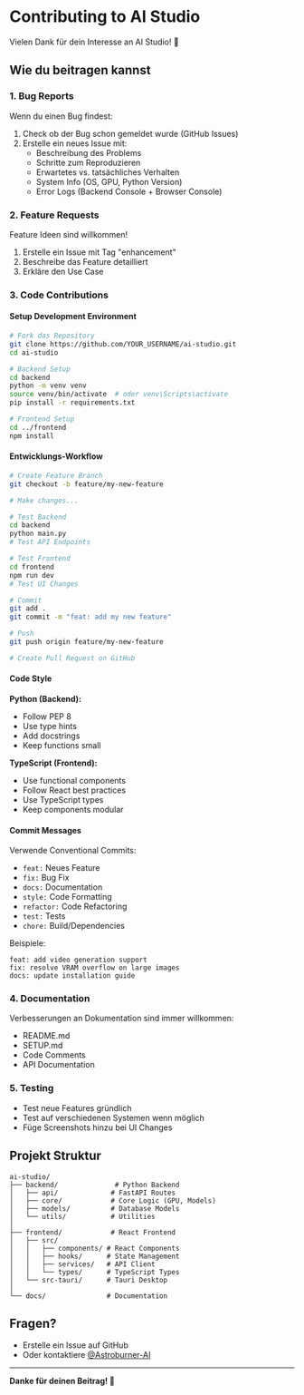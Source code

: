 # Contributing to AI Studio

Vielen Dank für dein Interesse an AI Studio! 🎉

## Wie du beitragen kannst

### 1. Bug Reports

Wenn du einen Bug findest:
1. Check ob der Bug schon gemeldet wurde (GitHub Issues)
2. Erstelle ein neues Issue mit:
   - Beschreibung des Problems
   - Schritte zum Reproduzieren
   - Erwartetes vs. tatsächliches Verhalten
   - System Info (OS, GPU, Python Version)
   - Error Logs (Backend Console + Browser Console)

### 2. Feature Requests

Feature Ideen sind willkommen!
1. Erstelle ein Issue mit Tag "enhancement"
2. Beschreibe das Feature detailliert
3. Erkläre den Use Case

### 3. Code Contributions

#### Setup Development Environment

```bash
# Fork das Repository
git clone https://github.com/YOUR_USERNAME/ai-studio.git
cd ai-studio

# Backend Setup
cd backend
python -m venv venv
source venv/bin/activate  # oder venv\Scripts\activate
pip install -r requirements.txt

# Frontend Setup
cd ../frontend
npm install
```

#### Entwicklungs-Workflow

```bash
# Create Feature Branch
git checkout -b feature/my-new-feature

# Make changes...

# Test Backend
cd backend
python main.py
# Test API Endpoints

# Test Frontend
cd frontend
npm run dev
# Test UI Changes

# Commit
git add .
git commit -m "feat: add my new feature"

# Push
git push origin feature/my-new-feature

# Create Pull Request on GitHub
```

#### Code Style

**Python (Backend):**
- Follow PEP 8
- Use type hints
- Add docstrings
- Keep functions small

**TypeScript (Frontend):**
- Use functional components
- Follow React best practices
- Use TypeScript types
- Keep components modular

#### Commit Messages

Verwende Conventional Commits:
- `feat:` Neues Feature
- `fix:` Bug Fix
- `docs:` Documentation
- `style:` Code Formatting
- `refactor:` Code Refactoring
- `test:` Tests
- `chore:` Build/Dependencies

Beispiele:
```
feat: add video generation support
fix: resolve VRAM overflow on large images
docs: update installation guide
```

### 4. Documentation

Verbesserungen an Dokumentation sind immer willkommen:
- README.md
- SETUP.md
- Code Comments
- API Documentation

### 5. Testing

- Test neue Features gründlich
- Test auf verschiedenen Systemen wenn möglich
- Füge Screenshots hinzu bei UI Changes

## Projekt Struktur

```
ai-studio/
├── backend/              # Python Backend
│   ├── api/             # FastAPI Routes
│   ├── core/            # Core Logic (GPU, Models)
│   ├── models/          # Database Models
│   └── utils/           # Utilities
│
├── frontend/            # React Frontend
│   ├── src/
│   │   ├── components/ # React Components
│   │   ├── hooks/      # State Management
│   │   ├── services/   # API Client
│   │   └── types/      # TypeScript Types
│   └── src-tauri/      # Tauri Desktop
│
└── docs/               # Documentation
```

## Fragen?

- Erstelle ein Issue auf GitHub
- Oder kontaktiere [@Astroburner-AI](https://www.youtube.com/@Astroburner-AI)

---

**Danke für deinen Beitrag! 🚀**
